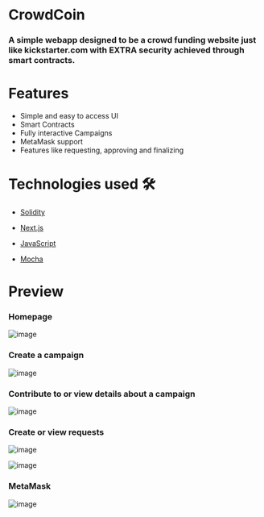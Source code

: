 # CrowdCoin
### A simple webapp designed to be a crowd funding website just like kickstarter.com with EXTRA security achieved through smart contracts.

# Features
- Simple and easy to access UI
- Smart Contracts
- Fully interactive Campaigns
- MetaMask support
- Features like requesting, approving and finalizing

# Technologies used 🛠️
- [Solidity](https://soliditylang.org/)
- [Next.js](https://nextjs.org/)
- [JavaScript](https://www.javascript.com/)

- [Mocha](https://mochajs.org/)


# Preview

### Homepage
![image](https://github.com/kalrasarthak/CrowdCoin/assets/74910978/37ab39df-d3f7-468c-baa4-ad31aa8854e7)



### Create a campaign
![image](https://github.com/kalrasarthak/CrowdCoin/assets/74910978/fc2cd489-286c-4044-87b0-e3f01b673b3a)



### Contribute to or view details about a campaign
![image](https://github.com/kalrasarthak/CrowdCoin/assets/74910978/8523113b-37ec-4c47-aa7f-a585d2347be8)


### Create or view requests
![image](https://github.com/kalrasarthak/CrowdCoin/assets/74910978/2eefd3c0-fa02-4a6d-91ae-ebd090919a11)

![image](https://github.com/kalrasarthak/CrowdCoin/assets/74910978/95134b69-7c48-4abe-8145-ab62aa0457cf)


### MetaMask

![image](https://github.com/kalrasarthak/CrowdCoin/assets/74910978/f7967db7-a3cd-49f9-868b-d8b33f4d6748)
